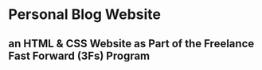 # Personal Blog Website

## an HTML & CSS Website as Part of the Freelance Fast Forward (3Fs) Program
